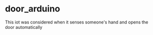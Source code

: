 # door_arduino
This iot was considered when it senses someone's hand and opens the door automatically
